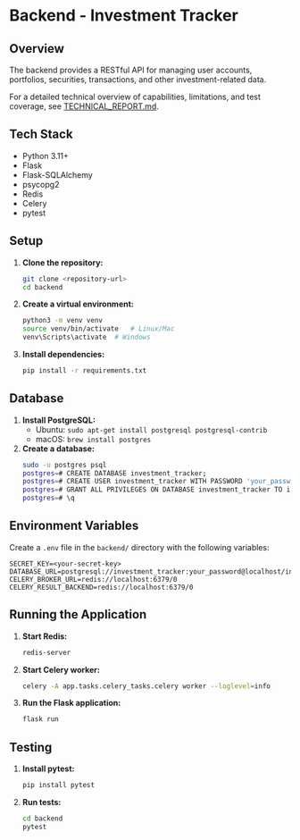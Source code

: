 # Backend - Investment Tracker

## Overview

The backend provides a RESTful API for managing user accounts, portfolios, securities, transactions, and other investment-related data.

For a detailed technical overview of capabilities, limitations, and test coverage, see [TECHNICAL_REPORT.md](TECHNICAL_REPORT.md).

## Tech Stack

*   Python 3.11+
*   Flask
*   Flask-SQLAlchemy
*   psycopg2
*   Redis
*   Celery
*   pytest

## Setup

1.  **Clone the repository:**
    ```bash
    git clone <repository-url>
    cd backend
    ```
2.  **Create a virtual environment:**
    ```bash
    python3 -m venv venv
    source venv/bin/activate   # Linux/Mac
    venv\Scripts\activate  # Windows
    ```
3.  **Install dependencies:**
    ```bash
    pip install -r requirements.txt
    ```

## Database

1.  **Install PostgreSQL:**
    *   Ubuntu: `sudo apt-get install postgresql postgresql-contrib`
    *   macOS: `brew install postgres`
2.  **Create a database:**
    ```bash
    sudo -u postgres psql
    postgres=# CREATE DATABASE investment_tracker;
    postgres=# CREATE USER investment_tracker WITH PASSWORD 'your_password';
    postgres=# GRANT ALL PRIVILEGES ON DATABASE investment_tracker TO investment_tracker;
    postgres=# \q
    ```

## Environment Variables

Create a `.env` file in the `backend/` directory with the following variables:

```
SECRET_KEY=<your-secret-key>
DATABASE_URL=postgresql://investment_tracker:your_password@localhost/investment_tracker
CELERY_BROKER_URL=redis://localhost:6379/0
CELERY_RESULT_BACKEND=redis://localhost:6379/0
```

## Running the Application

1.  **Start Redis:**
    ```bash
    redis-server
    ```
2.  **Start Celery worker:**
    ```bash
    celery -A app.tasks.celery_tasks.celery worker --loglevel=info
    ```
3.  **Run the Flask application:**
    ```bash
    flask run
    ```

## Testing

1.  **Install pytest:**
    ```bash
    pip install pytest
    ```
2.  **Run tests:**
    ```bash
    cd backend
    pytest
    ```